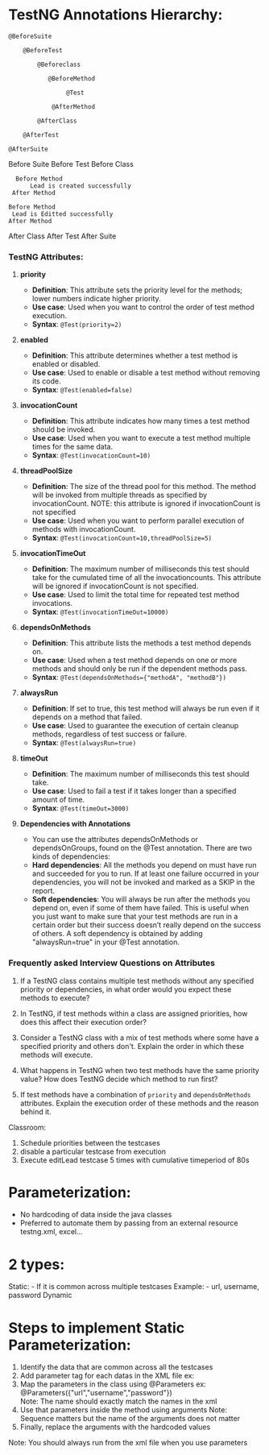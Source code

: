 # TestNG Annotations Hierarchy: 

    @BeforeSuite

        @BeforeTest

            @Beforeclass

               @BeforeMethod 
            
                    @Test

                @AfterMethod

            @AfterClass

        @AfterTest

    @AfterSuite    



Before Suite
Before Test
Before Class

      Before Method 
          Lead is created successfully
     After Method

    Before Method
     Lead is Editted successfully
    After Method

After Class
After Test 
After Suite       





### TestNG Attributes:
1. **priority**
   - **Definition**: This attribute sets the priority level for the methods; lower numbers indicate higher priority.
   - **Use case**: Used when you want to control the order of test method execution.
   - **Syntax**: `@Test(priority=2)`

2. **enabled**
   - **Definition**: This attribute determines whether a test method is enabled or disabled.
   - **Use case**: Used to enable or disable a test method without removing its code.
   - **Syntax**: `@Test(enabled=false)`

3. **invocationCount**
   - **Definition**: This attribute indicates how many times a test method should be invoked.
   - **Use case**: Used when you want to execute a test method multiple times for the same data.
   - **Syntax**: `@Test(invocationCount=10)`

4. **threadPoolSize**
   - **Definition**: The size of the thread pool for this method. The method will be invoked from multiple threads as specified by invocationCount. NOTE: this attribute is ignored if invocationCount is not specified
   - **Use case**: Used when you want to perform parallel execution of methods with invocationCount.
   - **Syntax**: `@Test(invocationCount=10,threadPoolSize=5)`

5. **invocationTimeOut**
   - **Definition**: The maximum number of milliseconds this test should take for the cumulated time of all the invocationcounts. This attribute will be ignored if invocationCount is not specified.
   - **Use case**: Used to limit the total time for repeated test method invocations.
   - **Syntax**: `@Test(invocationTimeOut=10000)`

6. **dependsOnMethods**
   - **Definition**: This attribute lists the methods a test method depends on.
   - **Use case**: Used when a test method depends on one or more methods and should only be run if the dependent methods pass.
   - **Syntax**: `@Test(dependsOnMethods={"methodA", "methodB"})`

7. **alwaysRun**
   - **Definition**: If set to true, this test method will always be run even if it depends on a method that failed.
   - **Use case**: Used to guarantee the execution of certain cleanup methods, regardless of test success or failure.
   - **Syntax**: `@Test(alwaysRun=true)`

8. **timeOut**
   - **Definition**: The maximum number of milliseconds this test should take.
   - **Use case**: Used to fail a test if it takes longer than a specified amount of time.
   - **Syntax**: `@Test(timeOut=3000)`

9. **Dependencies with Annotations**
     - You can use the attributes dependsOnMethods or dependsOnGroups, found on the @Test annotation. There are two kinds of dependencies:
     - **Hard dependencies**: All the methods you depend on must have run and succeeded for you to run. If at least one failure occurred in your dependencies, you will not be invoked and marked as a SKIP in the report.
     - **Soft dependencies**: You will always be run after the methods you depend on, even if some of them have failed. This is useful when you just want to make sure that your test methods are run in a certain order but their success doesn’t really depend on the success of others. A soft dependency is obtained by adding "alwaysRun=true" in your @Test annotation.




### Frequently asked Interview Questions on Attributes

  1. If a TestNG class contains multiple test methods without any specified priority or dependencies, in what order would you expect these methods to execute?

  2. In TestNG, if test methods within a class are assigned priorities, how does this affect their execution order?

  3. Consider a TestNG class with a mix of test methods where some have a specified priority and others don't. Explain the order in which these methods will execute.

  4. What happens in TestNG when two test methods have the same priority value? How does TestNG decide which method to run first?

  5. If test methods have a combination of `priority` and `dependsOnMethods` attributes. Explain the execution order of these methods and the reason behind it.

Classroom:
1. Schedule priorities between the testcases
2. disable a particular testcase from execution
3. Execute editLead testcase 5 times with cumulative timeperiod of 80s 


# Parameterization:
  - No hardcoding of data inside the java classes
  - Preferred to automate them by passing from an external resource
     testng.xml, excel...

# 2 types:
  Static:
    - If it is common across multiple testcases
     Example:
        - url, username, password
  Dynamic

# Steps to implement Static Parameterization:
1. Identify the data that are common across all the testcases
2. Add parameter tag for each datas in the XML file
    ex: <parameter name="url" value="http://leaftaps.com/opentaps/control/main"></parameter>
3. Map the parameters in the class using @Parameters
    ex: @Parameters({"url","username","password"})    
   Note: The name should exactly match the names in the xml
4. Use that parameters inside the method using arguments
   Note: Sequence matters but the name of the arguments does not matter
5. Finally, replace the arguments with the hardcoded values

Note: You should always run from the xml file when you use parameters
